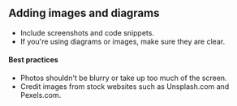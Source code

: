 ## Adding images and diagrams

- Include screenshots and code snippets. 
- If you're using diagrams or images, make sure they are clear.

#### Best practices

- Photos shouldn't be blurry or take up too much of the screen.
- Credit images from stock websites such as Unsplash.com and Pexels.com.